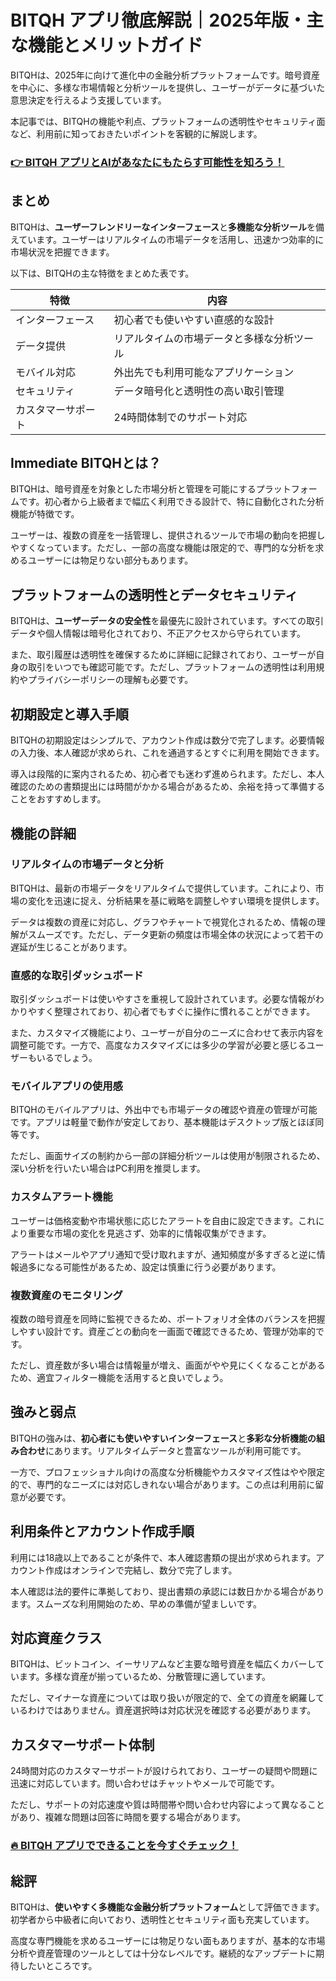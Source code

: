 # BITQH アプリ徹底解説｜2025年版・主な機能とメリットガイド
 

BITQHは、2025年に向けて進化中の金融分析プラットフォームです。暗号資産を中心に、多様な市場情報と分析ツールを提供し、ユーザーがデータに基づいた意思決定を行えるよう支援しています。

本記事では、BITQHの機能や利点、プラットフォームの透明性やセキュリティ面など、利用前に知っておきたいポイントを客観的に解説します。

### [👉  BITQH アプリとAIがあなたにもたらす可能性を知ろう！](https://tinyurl.com/26r49n55)
## まとめ

BITQHは、**ユーザーフレンドリーなインターフェース**と**多機能な分析ツール**を備えています。ユーザーはリアルタイムの市場データを活用し、迅速かつ効率的に市場状況を把握できます。

以下は、BITQHの主な特徴をまとめた表です。

| 特徴               | 内容                                        |
|--------------------|---------------------------------------------|
| インターフェース   | 初心者でも使いやすい直感的な設計             |
| データ提供         | リアルタイムの市場データと多様な分析ツール   |
| モバイル対応       | 外出先でも利用可能なアプリケーション         |
| セキュリティ       | データ暗号化と透明性の高い取引管理           |
| カスタマーサポート | 24時間体制でのサポート対応                   |

## Immediate BITQHとは？

BITQHは、暗号資産を対象とした市場分析と管理を可能にするプラットフォームです。初心者から上級者まで幅広く利用できる設計で、特に自動化された分析機能が特徴です。

ユーザーは、複数の資産を一括管理し、提供されるツールで市場の動向を把握しやすくなっています。ただし、一部の高度な機能は限定的で、専門的な分析を求めるユーザーには物足りない部分もあります。

## プラットフォームの透明性とデータセキュリティ

BITQHは、**ユーザーデータの安全性**を最優先に設計されています。すべての取引データや個人情報は暗号化されており、不正アクセスから守られています。

また、取引履歴は透明性を確保するために詳細に記録されており、ユーザーが自身の取引をいつでも確認可能です。ただし、プラットフォームの透明性は利用規約やプライバシーポリシーの理解も必要です。

## 初期設定と導入手順

BITQHの初期設定はシンプルで、アカウント作成は数分で完了します。必要情報の入力後、本人確認が求められ、これを通過するとすぐに利用を開始できます。

導入は段階的に案内されるため、初心者でも迷わず進められます。ただし、本人確認のための書類提出には時間がかかる場合があるため、余裕を持って準備することをおすすめします。

## 機能の詳細

### リアルタイムの市場データと分析

BITQHは、最新の市場データをリアルタイムで提供しています。これにより、市場の変化を迅速に捉え、分析結果を基に戦略を調整しやすい環境を提供します。

データは複数の資産に対応し、グラフやチャートで視覚化されるため、情報の理解がスムーズです。ただし、データ更新の頻度は市場全体の状況によって若干の遅延が生じることがあります。

### 直感的な取引ダッシュボード

取引ダッシュボードは使いやすさを重視して設計されています。必要な情報がわかりやすく整理されており、初心者でもすぐに操作に慣れることができます。

また、カスタマイズ機能により、ユーザーが自分のニーズに合わせて表示内容を調整可能です。一方で、高度なカスタマイズには多少の学習が必要と感じるユーザーもいるでしょう。

### モバイルアプリの使用感

BITQHのモバイルアプリは、外出中でも市場データの確認や資産の管理が可能です。アプリは軽量で動作が安定しており、基本機能はデスクトップ版とほぼ同等です。

ただし、画面サイズの制約から一部の詳細分析ツールは使用が制限されるため、深い分析を行いたい場合はPC利用を推奨します。

### カスタムアラート機能

ユーザーは価格変動や市場状態に応じたアラートを自由に設定できます。これにより重要な市場の変化を見逃さず、効率的に情報収集ができます。

アラートはメールやアプリ通知で受け取れますが、通知頻度が多すぎると逆に情報過多になる可能性があるため、設定は慎重に行う必要があります。

### 複数資産のモニタリング

複数の暗号資産を同時に監視できるため、ポートフォリオ全体のバランスを把握しやすい設計です。資産ごとの動向を一画面で確認できるため、管理が効率的です。

ただし、資産数が多い場合は情報量が増え、画面がやや見にくくなることがあるため、適宜フィルター機能を活用すると良いでしょう。

## 強みと弱点

BITQHの強みは、**初心者にも使いやすいインターフェース**と**多彩な分析機能の組み合わせ**にあります。リアルタイムデータと豊富なツールが利用可能です。

一方で、プロフェッショナル向けの高度な分析機能やカスタマイズ性はやや限定的で、専門的なニーズには対応しきれない場合があります。この点は利用前に留意が必要です。

## 利用条件とアカウント作成手順

利用には18歳以上であることが条件で、本人確認書類の提出が求められます。アカウント作成はオンラインで完結し、数分で完了します。

本人確認は法的要件に準拠しており、提出書類の承認には数日かかる場合があります。スムーズな利用開始のため、早めの準備が望ましいです。

## 対応資産クラス

BITQHは、ビットコイン、イーサリアムなど主要な暗号資産を幅広くカバーしています。多様な資産が揃っているため、分散管理に適しています。

ただし、マイナーな資産については取り扱いが限定的で、全ての資産を網羅しているわけではありません。資産選択時は対応状況を確認する必要があります。

## カスタマーサポート体制

24時間対応のカスタマーサポートが設けられており、ユーザーの疑問や問題に迅速に対応しています。問い合わせはチャットやメールで可能です。

ただし、サポートの対応速度や質は時間帯や問い合わせ内容によって異なることがあり、複雑な問題は回答に時間を要する場合があります。

### [🔥 BITQH アプリでできることを今すぐチェック！](https://tinyurl.com/26r49n55)
## 総評

BITQHは、**使いやすく多機能な金融分析プラットフォーム**として評価できます。初学者から中級者に向いており、透明性とセキュリティ面も充実しています。

高度な専門機能を求めるユーザーには物足りない面もありますが、基本的な市場分析や資産管理のツールとしては十分なレベルです。継続的なアップデートに期待したいところです。